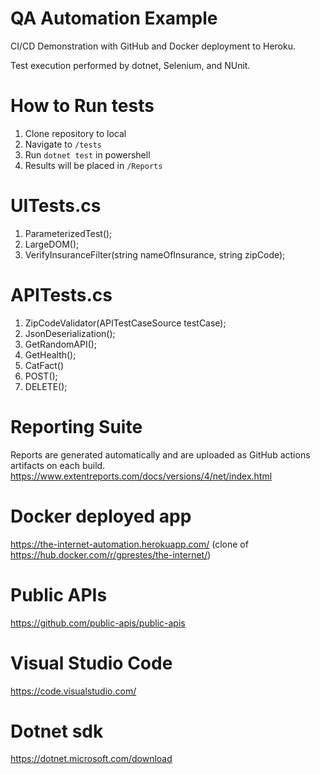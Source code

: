 # QA Automation Example
 
CI/CD Demonstration with GitHub and Docker deployment to Heroku.

Test execution performed by dotnet, Selenium, and NUnit.

# How to Run tests
1. Clone repository to local
2. Navigate to `/tests`
3. Run `dotnet test` in powershell
4. Results will be placed in `/Reports`

# UITests.cs
1. ParameterizedTest();
2. LargeDOM();
3. VerifyInsuranceFilter(string nameOfInsurance, string zipCode);

# APITests.cs
1. ZipCodeValidator(APITestCaseSource testCase);
2. JsonDeserialization();
3. GetRandomAPI();
4. GetHealth();
5. CatFact()
6. POST();
7. DELETE();

# Reporting Suite
Reports are generated automatically and are uploaded as GitHub actions artifacts on each build.
https://www.extentreports.com/docs/versions/4/net/index.html

# Docker deployed app
https://the-internet-automation.herokuapp.com/
(clone of https://hub.docker.com/r/gprestes/the-internet/)

# Public APIs
https://github.com/public-apis/public-apis

# Visual Studio Code
https://code.visualstudio.com/

# Dotnet sdk
https://dotnet.microsoft.com/download
